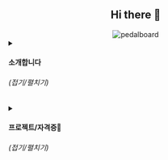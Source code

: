 <div align="center">

## Hi there 👋

<img src="pedalboard.png" width="60%" alt="pedalboard"/>

</div>

<details>
  <summary><h4>소개합니다</h4> <h6>(접기/펼치기)</h6></summary>
  <a href="github.com/yulmwu"><img src="pic.jpg" width="15%" alt="image"/></a>

```
반갑습니다. 궁금한건 연락 주세요~~

https://asked.kr/yulmwu
```
</details>
<details>
  <summary><h4>프로젝트/자격증👋</h4> <h6>(접기/펼치기)</h6></summary>
  <h4>프로젝트</h4>

  * **6502 Emulator** [[Source](https://github.com/yulmwu/6502)]
  * **Swua** [[Source](https://github.com/yulmwu/swua)] - Toy Programming Language
  * **Swua Bytecode** [[Rust](https://github.com/yulmwu/ussua) | [C++](https://github.com/yulmwu/uswua-cpp)] - Bytecode of Swua
  * **Blog** [[Source](https://github.com/eocndp/eocndp.github.io) | [Link](eocndp.github.io)]

  <h4>자격증</h4>

  * **정보처리기능사** (취득 `필기 23/04/19`, `실기 23/09/20`)
</details>

